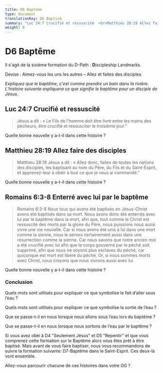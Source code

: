 ```yaml
---
title: D6 Baptême
type: document
translationKey: D6 Baptism
summary: "Luc 24:7 Crucifié et ressuscité  <br>Matthieu 28:19 Allez faire des disciples  <br>Romains 6:3-8 Enterré avec lui par le baptême"
weight: 8
---
```

# D6 Baptême

Il s'agit de la sixième formation du D-Path : **D**iscipleship Landmarks.

Devise : Aimez-vous les uns les autres – Allez et faites des disciples

*Expliquez que le baptême, c'est comme prendre un bain dans la rivière. L’histoire suivante expliquera ce que signifie le baptême pour un disciple de Jésus.*

## Luc 24:7 Crucifié et ressuscité

>   Jésus a dit : « Le Fils de l'homme doit être livré entre les mains des pécheurs, être crucifié et ressusciter le troisième jour.”

Quelle bonne nouvelle y a-t-il dans cette histoire ?

## Matthieu 28:19 Allez faire des disciples

>   Matthieu 28:19 Jésus a dit : « Allez donc, faites de toutes les nations des disciples, les baptisant au nom du Père, du Fils et du Saint-Esprit, et apprenez-leur à obéir à tout ce que je vous ai commandé.”

Quelle bonne nouvelle y a-t-il dans cette histoire ?

## Romains 6:3-8 Enterré avec lui par le baptême

>   Romains 6:3-8 Nous tous qui avons été baptisés en Jésus-Christ avons été baptisés dans sa mort. Nous avons donc été enterrés avec lui par le baptême dans la mort, afin que, tout comme le Christ est ressuscité des morts par la gloire du Père, nous puissions nous aussi vivre une vie nouvelle. Car si nous avons été unis à lui dans une mort comme la sienne, nous le serons certainement aussi dans une résurrection comme la sienne. Car nous savons que notre ancien moi a été crucifié avec lui afin que le corps gouverné par le péché soit supprimé, afin que nous ne soyons plus esclaves du péché, car quiconque est mort est libéré du péché. Or, si nous sommes morts avec Christ, nous croyons que nous vivrons aussi avec lui.

Quelle bonne nouvelle y a-t-il dans cette histoire ?

### Conclusion

Quels mots sont utilisés pour expliquer ce que symbolise le fait d’aller sous l’eau ?

Quels mots sont utilisés pour expliquer ce que symbolise la sortie de l’eau ?

Que se passe-t-il en nous lorsque nous allons sous l’eau lors du baptême ?

Que se passe-t-il en nous lorsque nous sortons de l’eau par le baptême ?

Si vous avez obéi à D4 "Seulement Jésus" et D5 "Repentir" et que vous comprenez cette formation sur le Baptême alors vous êtes prêt à être baptisé. Mais avant de vous faire baptiser, nous vous recommandons de suivre la formation suivante: D7-Baptême dans le Saint-Esprit. Ces deux-là vont ensemble.

Allez-vous parcourir chacune de ces histoires dans votre GG ?

